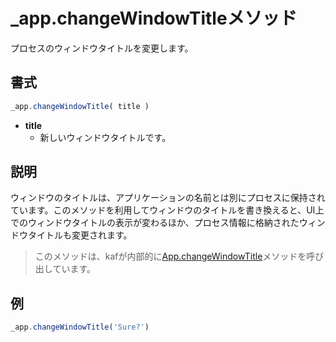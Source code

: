 # _app.changeWindowTitleメソッド

プロセスのウィンドウタイトルを変更します。

## 書式

```javascript
_app.changeWindowTitle( title )
```

- **title**
  - 新しいウィンドウタイトルです。

## 説明

ウィンドウのタイトルは、アプリケーションの名前とは別にプロセスに保持されています。このメソッドを利用してウィンドウのタイトルを書き換えると、UI上でのウィンドウタイトルの表示が変わるほか、プロセス情報に格納されたウィンドウタイトルも変更されます。

> このメソッドは、kafが内部的に[App.changeWindowTitle](/App.changeWindowTitle)メソッドを呼び出しています。

## 例

```javascript
_app.changeWindowTitle('Sure?')
```
